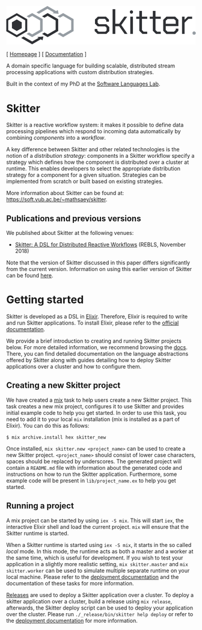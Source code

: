 ![skitter logo](assets/logo_header.png)

[ [Homepage](https://soft.vub.ac.be/~mathsaey/skitter/) ]
[ [Documentation](https://hexdocs.pm/skitter/) ]

A domain specific language for building scalable, distributed stream processing
applications with custom distribution strategies.

Built in the context of my PhD at the
[Software Languages Lab](https://soft.vub.ac.be/).

# Skitter

Skitter is a reactive workflow system: it makes it possible to define data
processing pipelines which respond to incoming data automatically by combining
_components_ into a _workflow_.

A key difference between Skitter and other related technologies is the notion
of a _distribution strategy_: components in a Skitter workflow specify a
strategy which defines how the component is distributed over a cluster at
runtime.
This enables developers to select the appropriate distribution strategy for a
component for a given situation.
Strategies can be implemented from scratch or built based on existing
strategies.

More information about Skitter can be found at:
https://soft.vub.ac.be/~mathsaey/skitter.

## Publications and previous versions

We published about Skitter at the following venues:

- [Skitter: A DSL for Distributed Reactive Workflows](https://soft.vub.ac.be/~mathsaey/papers/REBLS_2018-Skitter_A_DSL_for_Distributed_Reactive_Workflows.pdf) (REBLS, November 2018)

Note that the version of Skitter discussed in this paper differs significantly
from the current version.
Information on using this earlier version of Skitter can be found
[here](https://soft.vub.ac.be/~mathsaey/skitter/docs/v0.1.1/).

# Getting started

Skitter is developed as a DSL in [Elixir](https://elixir-lang.org/). Therefore,
Elixir is required to write and run Skitter applications.
To install Elixir, please refer to the
[official documentation](https://elixir-lang.org/install.html).

We provide a brief introduction to creating and running Skitter projects below.
For more detailed information, we recommend browsing the
[docs](https://hexdocs.pm/skitter/).
There, you can find detailed documentation on the language abstractions offered
by Skitter along with guides detailing how to deploy Skitter applications over
a cluster and how to configure them.

## Creating a new Skitter project

We have created a [mix](https://hexdocs.pm/mix/Mix.html) task to help users
create a new Skitter project.
This task creates a new mix project, configures it to use Skitter and provides
initial example code to help you get started.
In order to use this task, you need to add it to your local `mix` installation
(mix is installed as a part of Elixir).
You can do this as follows:

```
$ mix archive.install hex skitter_new
```

Once installed, `mix skitter.new <project_name>` can be used to create a new
Skitter project.
`<project_name>` should consist of lower case characters, spaces should be
replaced by underscores.
The generated project will contain a `README.md` file with information about
the generated code and instructions on how to run the Skitter application.
Furthermore, some example code will be present in `lib/project_name.ex` to help
you get started.

## Running a project

A mix project can be started by using `iex -S mix`. This will start `iex`, the
interactive Elixir shell and load the current project.
`mix` will ensure that the Skitter runtime is started.

When a Skitter runtime is started using `iex -S mix`, it starts in the so
called _local_ mode.
In this mode, the runtime acts as both a master and a worker at the same time,
which is useful for development.
If you wish to test your application in a slightly more realistic setting,
`mix skitter.master` and `mix skitter.worker` can be used to simulate multiple
separate runtime on your local machine.
Please refer to the
[deployment documentation](https://soft.vub.ac.be/~mathsaey/skitter/docs/latest/deployment.html#content)
and the documentation of these tasks for more information.

[Releases](https://hexdocs.pm/mix/Mix.Tasks.Release.html) are used to deploy a
Skitter application over a cluster.
To deploy a skitter application over a cluster, build a release using
`mix release`, afterwards, the Skitter deploy script can be used to deploy
your application over the cluster.
Please run `./_release/bin/skitter help deploy` or refer to the
[deployment documentation](https://soft.vub.ac.be/~mathsaey/skitter/docs/latest/deployment.html#content)
for more information.
